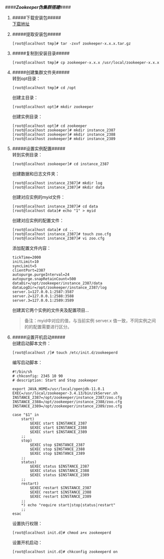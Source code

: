 ####***Zookeeper伪集群搭建***####


1. #####下载安装包##### <br/>
     [下载地址](https://www.apache.org/dyn/closer.cgi)
2. #####提取安装包##### <br/>
     ```
     [root@localhost tmp]# tar -zxvf zookeeper-x.x.x.tar.gz
     ```
3. #####复制到安装目录##### <br/>
     ```
     [root@localhost tmp]# cp zookeeper-x.x.x /usr/local/zookeeper-x.x.x
     ```
4. #####创建集群文件夹##### <br/>
     转到opt目录：<br/>
     ```
     [root@localhost tmp]# cd /opt
     ```
     创建主目录：<br/>
     ```
     [root@localhost opt]# mkdir zookeeper
     ```
     创建实例目录：<br/>
     ```
     [root@localhost opt]# cd zookeeper
     [root@localhost zookeeper]# mkdir instance_2387
     [root@localhost zookeeper]# mkdir instance_2388
     [root@localhost zookeeper]# mkdir instance_2389
     ```
5. #####设置实例配置##### <br/> 
     转到实例目录：<br/>
     ```
     [root@localhost zookeeper]# cd instance_2387
     ```
     创建数据和日志文件夹：<br/>
     ```
     [root@localhost instance_2387]# mkdir log
     [root@localhost instance_2387]# mkdir data
     ```
     创建对应实例的myid文件：<br/>
     ```
     [root@localhost instance_2387]# cd data
     [root@localhost data]# echo "1" > myid
     ```
     创建对应实例的配置文件：<br/>
     ```
     [root@localhost data]# cd ..
     [root@localhost instance_2387]# touch zoo.cfg
     [root@localhost instance_2387]# vi zoo.cfg
     ```
     添加配置文件内容：<br/>
     ```
     tickTime=2000
     initLimit=10
     syncLimit=5
     clientPort=2387
     autopurge.purgeInterval=24
     autopurge.snapRetainCount=500
     dataDir=/opt/zookeeper/instance_2387/data
     dataLogDir=/opt/zookeeper/instance_2387/log
     server.1=127.0.0.1:2587:3587
     server.2=127.0.0.1:2588:3588
     server.3=127.0.0.1:2589:3589
     ```
     创建其它两个实例的文件夹及配置项目...<br/>
     
     > 备注：myid中对应的值，与当前实例 server.x 值一致，不同实例之间的的配置需要进行区分。

12. #####设置开机启动##### <br/>
     创建启动脚本文件：<br/>
     ```
     [root@localhost /]# touch /etc/init.d/zookeeperd
     ```
     编写启动脚本：<br/>
     ```
     #!/bin/sh
     # chkconfig: 2345 10 90
     # description: Start and Stop zookeeper
     
     export JAVA_HOME=/usr/local/openjdk-11.0.1
     EXEC=/usr/local/zookeeper-3.4.13/bin/zkServer.sh
     INSTANCE_2387=/opt/zookeeper/instance_2387/zoo.cfg
     INSTANCE_2388=/opt/zookeeper/instance_2388/zoo.cfg
     INSTANCE_2389=/opt/zookeeper/instance_2389/zoo.cfg
     
     case "$1" in
         start)
             $EXEC start $INSTANCE_2387
             $EXEC start $INSTANCE_2388
             $EXEC start $INSTANCE_2389
         ;;
         stop)
             $EXEC stop $INSTANCE_2387
             $EXEC stop $INSTANCE_2388
             $EXEC stop $INSTANCE_2389
         ;;
         status)
             $EXEC status $INSTANCE_2387
             $EXEC status $INSTANCE_2388
             $EXEC status $INSTANCE_2389
         ;;
         restart)
             $EXEC restart $INSTANCE_2387
             $EXEC restart $INSTANCE_2388
             $EXEC restart $INSTANCE_2389
         ;;
         *) echo "require start|stop|status|restart" 
         ;;
     esac
     ```
     设置执行权限：<br/>
     ```
     [root@localhost init.d]# chmod a+x zookeeperd
     ```
     
     设置开机启动：<br/>
     ```
     [root@localhost init.d]# chkconfig zookeeperd on
     ```
     